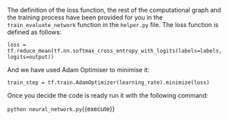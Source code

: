 The definition of the loss function, the rest of the computational graph and the training process have been provided for you in the `train_evaluate_network` function in the `helper.py` file. The loss function is defined as follows:

`loss = tf.reduce_mean(tf.nn.softmax_cross_entropy_with_logits(labels=labels, logits=output))`

And we have used Adam Optimiser to minimise it:

`train_step = tf.train.AdamOptimizer(learning_rate).minimize(loss)`

Once you decide the code is ready run it with the following command:

`python neural_network.py`{{execute}}
